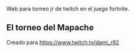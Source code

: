 Web para torneo jr de twitch en el juego fortnite. 


## El torneo del Mapache

Creado para https://www.twitch.tv/dami_r92 

